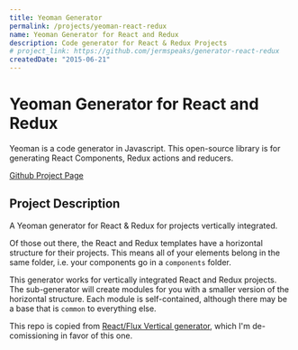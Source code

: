 ```yaml
---
title: Yeoman Generator
permalink: /projects/yeoman-react-redux
name: Yeoman Generator for React and Redux
description: Code generator for React & Redux Projects
# project_link: https://github.com/jermspeaks/generator-react-redux
createdDate: "2015-06-21"
---
```


# Yeoman Generator for React and Redux

Yeoman is a code generator in Javascript. This open-source library is for generating React Components, Redux actions and reducers.

[Github Project Page](https://github.com/jermspeaks/generator-react-redux)

## Project Description

A Yeoman generator for React & Redux for projects vertically integrated.

Of those out there, the React and Redux templates have a horizontal structure for their projects.
This means all of your elements belong in the same folder, i.e. your components
go in a `components` folder.

This generator works for vertically integrated React and Redux projects. The
sub-generator will create modules for you with a smaller version of the
horizontal structure. Each module is self-contained, although there may be a
base that is `common` to everything else.

This repo is copied from [React/Flux Vertical generator](https://github.com/jermspeaks/generator-react-vertical), which I'm de-comissioning in favor of this one.
